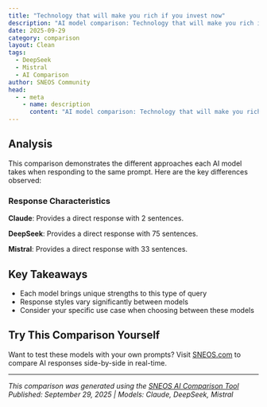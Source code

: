 ```yaml
---
title: "Technology that will make you rich if you invest now"
description: "AI model comparison: Technology that will make you rich if you invest now..."
date: 2025-09-29
category: comparison
layout: Clean
tags:
  - DeepSeek
  - Mistral
  - AI Comparison
author: SNEOS Community
head:
  - - meta
    - name: description
      content: "AI model comparison: Technology that will make you rich if you invest now..."
---
```


<ChatComparison
  title="Technology that will make you rich if you invest now"
  prompt="Technology that will make you rich if you invest now"
  :responses='{
    "DeepSeek": "Of course. This is a powerful and exciting question, but it\u0027s crucial to approach it with the right mindset.\n\nFirst, a critical disclaimer: **I am an AI and this is not financial advice.** All investments carry risk, especially in emerging technologies. You can lose your entire investment. Always do your own deep research (DYOR) and consider speaking with a qualified financial advisor.\n\nThe key to getting rich from a technological shift is not just picking the right technology, but **identifying the foundational layers and essential services that will enable that technology to flourish.** The people who got richest in the Gold Rush weren\u0027t the miners; they were the ones selling the picks, shovels, and Levi\u0027s jeans.\n\nWith that in mind, here are the technologies and, more importantly, the **investment angles** within them that have the potential for massive growth.\n\n---\n\n### 1. Artificial Intelligence (AI) - The New Electricity\nAI is not a future technology; it\u0027s here and accelerating. The initial wave of model makers (like OpenAI) is hard to invest in directly. The real opportunity now is in the \u0022picks and shovels.\u0022\n\n*   **Investment Angle: The Infrastructure**\n    *   **Semiconductors (GPUs):** AI runs on powerful chips. Companies like **NVIDIA** are the clear leaders, but also look at the entire supply chain (TSMC, ASML).\n    *   **Cloud Platforms:** Training AI models requires immense computing power. The big cloud providers (**Amazon AWS, Microsoft Azure, Google Cloud**) are essential utilities.\n    *   **Specialized AI Software \u0026 Tools:** Companies that provide data labeling, model monitoring, MLOps, and cybersecurity for AI systems. Look for startups and public companies solving the *hard problems* of deploying AI at scale.\n\n### 2. The Energy Transition - Powering the Future\nThe global shift to clean energy is a multi-trillion-dollar megatrend. This is about rebuilding the world\u0027s energy infrastructure.\n\n*   **Investment Angle: The Entire Value Chain**\n    *   **Next-Generation Renewables:** Beyond solar and wind, look at **Advanced Nuclear (SMRs)**, Geothermal, and Tidal energy companies.\n    *   **Energy Storage:** This is the bottleneck. Investing in companies that make better, cheaper **batteries (Lithium, Solid-state, Flow batteries)** is a bet on the entire grid and electric vehicle future.\n    *   **Grid Modernization:** The current grid can\u0027t handle the transition. Smart grid tech, long-distance transmission, and power management software are critical.\n\n### 3. Biotechnology \u0026 Longevity - Engineering Health\nWe are moving from treating sickness to engineering wellness and extending the human healthspan.\n\n*   **Investment Angle: Platform Technologies**\n    *   **Gene Editing \u0026 Therapy (CRISPR etc.):** Companies developing the tools to cure genetic diseases at the source. This is a high-risk, high-reward area.\n    *   **Precision Medicine:** Using AI and genetic data to create personalized treatments and drugs. Invest in companies that have unique data sets or diagnostic platforms.\n    *   **Longevity Biotech:** Companies targeting the fundamental mechanisms of aging. This is a nascent but potentially revolutionary field.\n\n### 4. Quantum Computing - The Next Compute Paradigm\nWhile still early, quantum computing promises to solve problems that are impossible for today\u0027s supercomputers (drug discovery, material science, cryptography).\n\n*   **Investment Angle: The Enablers and Early Users**\n    *   **Hardware \u0026 Software Platforms:** Companies like IBM, Google, and D-Wave are building the machines. This is highly speculative.\n    *   **Quantum-as-a-Service (QaaS):** The way most companies will first access quantum power.\n    *   **Cybersecurity:** Quantum computers will break current encryption. Companies developing **quantum-resistant cryptography** are a crucial hedge and a clear need.\n\n### 5. Robotics and Automation - The Physical Workforce\nThis goes beyond factory robots to intelligent systems that can perceive and act in the real world.\n\n*   **Investment Angle: Intelligence and Integration**\n    *   **AI-Powered Robotics:** Companies combining advanced AI with robotics for logistics, manufacturing, and even home assistance.\n    * **Specific Use-Case Leaders:** Look for companies dominating a specific automation niche, like **Drone Delivery** or **Autonomous Farming**.\n\n### 6. Neurotechnology - The Human-Machine Interface\nThis frontier technology aims to connect our brains directly to computers.\n\n*   **Investment Angle: Therapeutic and Augmentation**\n    *   **Medical Applications:** The first wave will be treating conditions like paralysis, depression, and Alzheimer\u0027s. This is the most likely near-term path to profitability.\n    *   **Consumer Augmentation:** Think beyond VR controllers to direct neural control of devices. This is a very long-term, speculative bet.\n\n---\n\n### How to Actually Approach Investing\n\n1.  **Public Markets (Stocks \u0026 ETFs):** The easiest way to get started.\n    *   **ETFs** are your friend. Instead of betting on one company, you can buy a basket of them. Examples:\n        *   **AI:** \u0060BOTZ\u0060 (Robotics \u0026 AI), \u0060AIQ\u0060 (Artificial Intelligence \u0026 Big Data)\n        *   **Clean Energy:** \u0060ICLN\u0060 (Global Clean Energy), \u0060TAN\u0060 (Solar)\n        *   **Biotech:** \u0060IBB\u0060 (Biotech), \u0060XBI\u0060 (Biotech)\n        *   **Semiconductors:** \u0060SMH\u0060 (Semiconductors)\n\n2.  **Private Markets (Startups \u0026 Venture Capital):** This is where the 1000x returns can happen, but it\u0027s highly illiquid and risky.\n    *   **For accredited investors:** Platforms like AngelList, Republic.\n    *   **For everyone:** Some platforms allow for small, non-accredited investments, but do extreme due diligence.\n\n3.  **Invest in Yourself:** The safest investment. Learn a high-value skill in one of these fields (e.g., become a machine learning engineer, a bioinformatician, a battery chemist). Your earning potential can skyrocket.\n\n### Final, Crucial Thoughts\n\n*   **Time Horizon:** These are **long-term** plays (5-20 years). Don\u0027t invest money you\u0027ll need soon.\n*   **Volatility:** These sectors are wildly volatile. Be prepared for your investment to drop 50% before it goes up 500%.\n*   **Diversify:** Don\u0027t put all your eggs in one technological basket. Spread your investments across different themes and asset classes.\n\nThe formula is: **Identify a transformative, foundational trend \u002B Invest in the essential infrastructure that enables it \u002B Have the patience to wait a decade.**\n\nThe technologies listed above are the most likely candidates to reshape our world and create immense wealth for those who back them early and wisely.",
    "Mistral": "Investing in emerging technologies can indeed be lucrative, but it\u0027s important to note that all investments come with risks. Here are a few technologies that have significant potential, but remember to do thorough research or consult with a financial advisor before making any investment decisions:\n\n1. **Artificial Intelligence (AI) and Machine Learning (ML)**: AI and ML are transforming industries across the board. Investments in companies or funds focused on these technologies can be promising.\n\n2. **Blockchain and Cryptocurrencies**: While volatile, cryptocurrencies like Bitcoin and Ethereum have shown significant growth. Blockchain technology itself has applications beyond cryptocurrency, including supply chain management, voting systems, and more.\n\n3. **Renewable Energy**: With increasing focus on sustainability, technologies like solar, wind, and hydrogen power are gaining traction. Companies involved in renewable energy production, storage, and distribution could be good investment targets.\n\n4. **Biotechnology**: Advances in biotech, including gene editing (CRISPR), mRNA vaccines, and personalized medicine, offer significant potential for growth.\n\n5. **Quantum Computing**: Although still in its early stages, quantum computing has the potential to revolutionize fields like cryptography, optimization, and material science.\n\n6. **Internet of Things (IoT)**: The IoT market is growing rapidly as more devices become connected. Companies involved in IoT hardware, software, and services could be good investment opportunities.\n\n7. **5G and Beyond**: The rollout of 5G networks is opening up new possibilities for connectivity and data transfer. Companies involved in 5G infrastructure and services could see significant growth.\n\n8. **Space Technology**: The space industry is experiencing a renaissance with private companies leading the charge. Investments in space tourism, satellite technology, and resource extraction could pay off.\n\n9. **Electric Vehicles (EVs) and Autonomous Driving**: The shift towards EVs and self-driving cars is accelerating. Companies involved in battery technology, EV manufacturing, and autonomous driving software are potential investment targets.\n\n10. **Augmented Reality (AR) and Virtual Reality (VR)**: As AR and VR technologies improve, they are finding more applications in gaming, education, real estate, and remote work.\n\nBefore investing, consider the following:\n- **Risk Tolerance**: High-growth technologies often come with high risk.\n- **Diversification**: Spread your investments across multiple sectors and companies.\n- **Long-Term View**: Many of these technologies are still in their early stages, so a long-term investment horizon may be necessary.\n- **Research**: Thoroughly research any company or fund before investing.\n\nAlways remember that past performance is not indicative of future results, especially in the volatile world of emerging technologies."
  }'
  published-date="16:28"
/>

## Analysis

This comparison demonstrates the different approaches each AI model takes when responding to the same prompt. Here are the key differences observed:

### Response Characteristics

**Claude**: Provides a direct response with 2 sentences. 

**DeepSeek**: Provides a direct response with 75 sentences. 

**Mistral**: Provides a direct response with 33 sentences. 

## Key Takeaways

- Each model brings unique strengths to this type of query
- Response styles vary significantly between models
- Consider your specific use case when choosing between these models

## Try This Comparison Yourself

Want to test these models with your own prompts? Visit [SNEOS.com](https://sneos.com) to compare AI responses side-by-side in real-time.

---

*This comparison was generated using the [SNEOS AI Comparison Tool](https://sneos.com)*
*Published: September 29, 2025 | Models: Claude, DeepSeek, Mistral*
